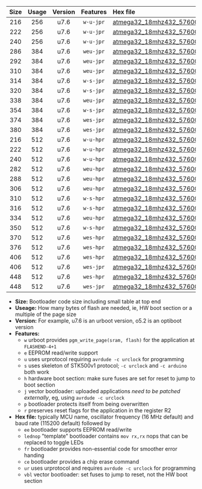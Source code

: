 |Size|Usage|Version|Features|Hex file|
|:-:|:-:|:-:|:-:|:--|
|216|256|u7.6|`w-u-jpr`|[atmega32_18mhz432_57600bps_ur_vbl.hex](https://raw.githubusercontent.com/stefanrueger/urboot/main//atmega32_18mhz432_57600bps_ur_vbl.hex)|
|222|256|u7.6|`w-u-jpr`|[atmega32_18mhz432_57600bps_lednop_ur_vbl.hex](https://raw.githubusercontent.com/stefanrueger/urboot/main//atmega32_18mhz432_57600bps_lednop_ur_vbl.hex)|
|240|256|u7.6|`w-u-jpr`|[atmega32_18mhz432_57600bps_lednop_fr_ur_vbl.hex](https://raw.githubusercontent.com/stefanrueger/urboot/main//atmega32_18mhz432_57600bps_lednop_fr_ur_vbl.hex)|
|286|384|u7.6|`weu-jpr`|[atmega32_18mhz432_57600bps_ee_ur_vbl.hex](https://raw.githubusercontent.com/stefanrueger/urboot/main//atmega32_18mhz432_57600bps_ee_ur_vbl.hex)|
|292|384|u7.6|`weu-jpr`|[atmega32_18mhz432_57600bps_ee_lednop_ur_vbl.hex](https://raw.githubusercontent.com/stefanrueger/urboot/main//atmega32_18mhz432_57600bps_ee_lednop_ur_vbl.hex)|
|310|384|u7.6|`weu-jpr`|[atmega32_18mhz432_57600bps_ee_lednop_fr_ur_vbl.hex](https://raw.githubusercontent.com/stefanrueger/urboot/main//atmega32_18mhz432_57600bps_ee_lednop_fr_ur_vbl.hex)|
|314|384|u7.6|`w-s-jpr`|[atmega32_18mhz432_57600bps_vbl.hex](https://raw.githubusercontent.com/stefanrueger/urboot/main//atmega32_18mhz432_57600bps_vbl.hex)|
|320|384|u7.6|`w-s-jpr`|[atmega32_18mhz432_57600bps_lednop_vbl.hex](https://raw.githubusercontent.com/stefanrueger/urboot/main//atmega32_18mhz432_57600bps_lednop_vbl.hex)|
|338|384|u7.6|`weu-jpr`|[atmega32_18mhz432_57600bps_ee_lednop_fr_ce_ur_vbl.hex](https://raw.githubusercontent.com/stefanrueger/urboot/main//atmega32_18mhz432_57600bps_ee_lednop_fr_ce_ur_vbl.hex)|
|354|384|u7.6|`w-s-jpr`|[atmega32_18mhz432_57600bps_lednop_fr_vbl.hex](https://raw.githubusercontent.com/stefanrueger/urboot/main//atmega32_18mhz432_57600bps_lednop_fr_vbl.hex)|
|374|384|u7.6|`wes-jpr`|[atmega32_18mhz432_57600bps_ee_vbl.hex](https://raw.githubusercontent.com/stefanrueger/urboot/main//atmega32_18mhz432_57600bps_ee_vbl.hex)|
|380|384|u7.6|`wes-jpr`|[atmega32_18mhz432_57600bps_ee_lednop_vbl.hex](https://raw.githubusercontent.com/stefanrueger/urboot/main//atmega32_18mhz432_57600bps_ee_lednop_vbl.hex)|
|216|512|u7.6|`w-u-hpr`|[atmega32_18mhz432_57600bps_ur.hex](https://raw.githubusercontent.com/stefanrueger/urboot/main//atmega32_18mhz432_57600bps_ur.hex)|
|222|512|u7.6|`w-u-hpr`|[atmega32_18mhz432_57600bps_lednop_ur.hex](https://raw.githubusercontent.com/stefanrueger/urboot/main//atmega32_18mhz432_57600bps_lednop_ur.hex)|
|240|512|u7.6|`w-u-hpr`|[atmega32_18mhz432_57600bps_lednop_fr_ur.hex](https://raw.githubusercontent.com/stefanrueger/urboot/main//atmega32_18mhz432_57600bps_lednop_fr_ur.hex)|
|282|512|u7.6|`weu-hpr`|[atmega32_18mhz432_57600bps_ee_ur.hex](https://raw.githubusercontent.com/stefanrueger/urboot/main//atmega32_18mhz432_57600bps_ee_ur.hex)|
|288|512|u7.6|`weu-hpr`|[atmega32_18mhz432_57600bps_ee_lednop_ur.hex](https://raw.githubusercontent.com/stefanrueger/urboot/main//atmega32_18mhz432_57600bps_ee_lednop_ur.hex)|
|306|512|u7.6|`weu-hpr`|[atmega32_18mhz432_57600bps_ee_lednop_fr_ur.hex](https://raw.githubusercontent.com/stefanrueger/urboot/main//atmega32_18mhz432_57600bps_ee_lednop_fr_ur.hex)|
|310|512|u7.6|`w-s-hpr`|[atmega32_18mhz432_57600bps.hex](https://raw.githubusercontent.com/stefanrueger/urboot/main//atmega32_18mhz432_57600bps.hex)|
|316|512|u7.6|`w-s-hpr`|[atmega32_18mhz432_57600bps_lednop.hex](https://raw.githubusercontent.com/stefanrueger/urboot/main//atmega32_18mhz432_57600bps_lednop.hex)|
|334|512|u7.6|`weu-hpr`|[atmega32_18mhz432_57600bps_ee_lednop_fr_ce_ur.hex](https://raw.githubusercontent.com/stefanrueger/urboot/main//atmega32_18mhz432_57600bps_ee_lednop_fr_ce_ur.hex)|
|350|512|u7.6|`w-s-hpr`|[atmega32_18mhz432_57600bps_lednop_fr.hex](https://raw.githubusercontent.com/stefanrueger/urboot/main//atmega32_18mhz432_57600bps_lednop_fr.hex)|
|370|512|u7.6|`wes-hpr`|[atmega32_18mhz432_57600bps_ee.hex](https://raw.githubusercontent.com/stefanrueger/urboot/main//atmega32_18mhz432_57600bps_ee.hex)|
|376|512|u7.6|`wes-hpr`|[atmega32_18mhz432_57600bps_ee_lednop.hex](https://raw.githubusercontent.com/stefanrueger/urboot/main//atmega32_18mhz432_57600bps_ee_lednop.hex)|
|406|512|u7.6|`wes-hpr`|[atmega32_18mhz432_57600bps_ee_lednop_fr.hex](https://raw.githubusercontent.com/stefanrueger/urboot/main//atmega32_18mhz432_57600bps_ee_lednop_fr.hex)|
|406|512|u7.6|`wes-jpr`|[atmega32_18mhz432_57600bps_ee_lednop_fr_vbl.hex](https://raw.githubusercontent.com/stefanrueger/urboot/main//atmega32_18mhz432_57600bps_ee_lednop_fr_vbl.hex)|
|448|512|u7.6|`wes-hpr`|[atmega32_18mhz432_57600bps_ee_lednop_fr_ce.hex](https://raw.githubusercontent.com/stefanrueger/urboot/main//atmega32_18mhz432_57600bps_ee_lednop_fr_ce.hex)|
|448|512|u7.6|`wes-jpr`|[atmega32_18mhz432_57600bps_ee_lednop_fr_ce_vbl.hex](https://raw.githubusercontent.com/stefanrueger/urboot/main//atmega32_18mhz432_57600bps_ee_lednop_fr_ce_vbl.hex)|

- **Size:** Bootloader code size including small table at top end
- **Useage:** How many bytes of flash are needed, ie, HW boot section or a multiple of the page size
- **Version:** For example, u7.6 is an urboot version, o5.2 is an optiboot version
- **Features:**
  + `w` urboot provides `pgm_write_page(sram, flash)` for the application at `FLASHEND-4+1`
  + `e` EEPROM read/write support
  + `u` uses urprotocol requiring `avrdude -c urclock` for programming
  + `s` uses skeleton of STK500v1 protocol; `-c urclock` and `-c arduino` both work
  + `h` hardware boot section: make sure fuses are set for reset to jump to boot section
  + `j` vector bootloader: uploaded applications *need to be patched externally*, eg, using `avrdude -c urclock`
  + `p` bootloader protects itself from being overwritten
  + `r` preserves reset flags for the application in the register R2
- **Hex file:** typically MCU name, oscillator frequency (16 MHz default) and baud rate (115200 default) followed by
  + `ee` bootloader supports EEPROM read/write
  + `lednop` "template" bootloader contains `mov rx,rx` nops that can be replaced to toggle LEDs
  + `fr` bootloader provides non-essential code for smoother error handing
  + `ce` bootloader provides a chip erase command
  + `ur` uses urprotocol and requires `avrdude -c urclock` for programming
  + `vbl` vector bootloader: set fuses to jump to reset, not the HW boot section
